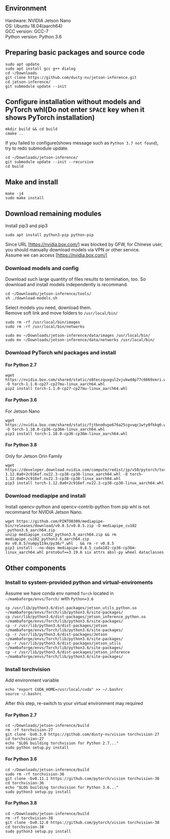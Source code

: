 ## Environment
Hardware: NVIDIA Jetson Nano<br>
OS: Ubuntu 18.04(aarch64)<br>
GCC version: GCC-7<br>
Python version: Python 3.6<br>

## Preparing basic packages and source code
```
sudo apt update
sudo apt install gcc g++ dialog
cd ~/Downloads
git clone https://github.com/dusty-nv/jetson-inference.git
cd jetson-inference/
git submodule update --init
```

## Configure installation without models and PyTorch whl(Do not enter `SPACE` key when it shows PyTorch installation)
```
mkdir build && cd build
cmake ..
```
If you failed to configure(shows message such as `Python 3.7 not found`), try to redo submodule update.
```
cd ~/Downloads/jetson-inference/
git submodule update --init --recursive
cd build
```

## Make and install
```
make -j4
sudo make install
```

## Download remaining modules
Install pip3 and pip3
```
sudo apt install python3-pip python-pip
```
Since URL [https://nvidia.box.com/] was blocked by GFW, for Chinese user, you should manually download models via VPN or other service.<br>
Assume we can access [https://nvidia.box.com/]

### Download models and config
Download such large quantity of files results to termination, too. So download and install models independently is recommand.
```
cd ~/Downloads/jetson-inference/tools/
sh ./download-models.sh
```
Select models you need, download them.<br>
Remove soft link and move folders to `/usr/local/bin/`
```
sudo rm -rf /usr/local/bin/images
sudo rm -rf /usr/local/bin/networks

sudo mv ~/Downloads/jetson-inference/data/images /usr/local/bin/
sudo mv ~/Downloads/jetson-inference/data/networks /usr/local/bin/
```

### Download PyTorch whl packages and install
#### For Python 2.7
```
wget https://nvidia.box.com/shared/static/o8teczquxgul2vjukwd4p77c6869xmri.whl -O torch-1.1.0-cp27-cp27mu-linux_aarch64.whl
pip2 install torch-1.1.0-cp27-cp27mu-linux_aarch64.whl
```

#### For Python 3.6
For Jetson Nano
```
wget https://nvidia.box.com/shared/static/fjtbno0vpo676a25cgvuqc1wty0fkkg6.whl -O torch-1.10.0-cp36-cp36m-linux_aarch64.whl
pip3 install torch-1.10.0-cp36-cp36m-linux_aarch64.whl
```

#### For Python 3.8
Only for Jetson Orin Family
```
wget https://developer.download.nvidia.com/compute/redist/jp/v50/pytorch/torch-1.12.0a0+2c916ef.nv22.3-cp38-cp38-linux_aarch64.whl -O torch-1.12.0a0+2c916ef.nv22.3-cp38-cp38-linux_aarch64.whl
pip3 install torch-1.12.0a0+2c916ef.nv22.3-cp38-cp38-linux_aarch64.whl
```

### Download mediapipe and install
Install opencv-python and opencv-contrib-python from pip whl is not recommand for NVIDIA Jetson Nano.
```
wget https://github.com/PINTO0309/mediapipe-bin/releases/download/v0.8.5/v0.8.5.zip -O mediapipe_cu102
_python3.6_aarch64.zip
unzip mediapipe_cu102_python3.6_aarch64.zip && rm mediapipe_cu102_python3.6_aarch64.zip
mv v0.8.5/numpy119x/py36/*.whl . && rm -r v0.8.5
pip3 install --no-deps mediapipe-0.8.5_cuda102-cp36-cp36m-linux_aarch64.whl protobuf==3.19.6 six attrs absl-py wheel dataclasses
```

## Other components
### Install to system-provided python and virtual-enviroments
Assume we have conda env named `Torch` located in `~/mambaforge/envs/Torch/` with `Python=3.6`
```
cp /usr/lib/python3.6/dist-packages/jetson_utils_python.so ~/mambaforge/envs/Torch/lib/python3.6/site-packages/
cp /usr/lib/python3.6/dist-packages/jetson_inference_python.so ~/mambaforge/envs/Torch/lib/python3.6/site-packages/
cp -r /usr/lib/python3.6/dist-packages/jetson ~/mambaforge/envs/Torch/lib/python3.6/site-packages/
cp -r /usr/lib/python3.6/dist-packages/Jetson ~/mambaforge/envs/Torch/lib/python3.6/site-packages/
cp -r /usr/lib/python3.6/dist-packages/jetson_utils ~/mambaforge/envs/Torch/lib/python3.6/site-packages/
cp -r /usr/lib/python3.6/dist-packages/jetson_inference ~/mambaforge/envs/Torch/lib/python3.6/site-packages/

```
### Install torchvision

Add environment variable
```
echo "export CUDA_HOME=/usr/local/cuda" >> ~/.bashrc
source ~/.bashrc
```
After this step, re-switch to your virtual environment may required

#### For Python 2.7
```
cd ~/Downloads/jetson-inference/build
rm -rf torchvision-27
git clone -bv0.3.0 https://github.com/dusty-nv/vision torchvision-27
cd torchvision-27
echo "$LOG building torchvision for Python 2.7..."
sudo python setup.py install
```

#### For Python 3.6
```
cd ~/Downloads/jetson-inference/build
sudo rm -rf torchvision-36
git clone -bv0.11.1 https://github.com/pytorch/vision torchvision-36
cd torchvision-36
echo "$LOG building torchvision for Python 3.6..."
sudo python3 setup.py install
```

#### For Python 3.8
```
cd ~/Downloads/jetson-inference/build
rm -rf torchvision-38
git clone -bv0.12.0 https://github.com/pytorch/vision torchvision-38
cd torchvision-38
sudo python3 setup.py install
```
